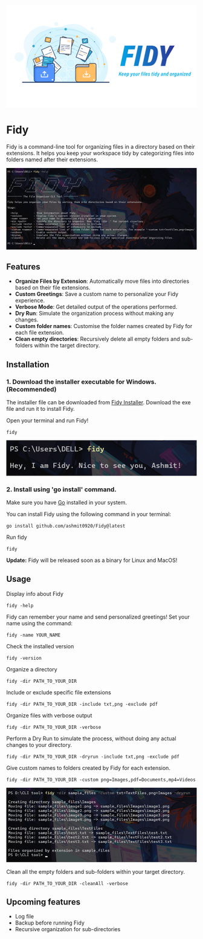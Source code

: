 ![Fidy](./assets/fidy.png)

# Fidy

Fidy is a command-line tool for organizing files in a directory based on their extensions. It helps you keep your workspace tidy by categorizing files into folders named after their extensions.

![help](./assets/help.png)

## Features

- **Organize Files by Extension**: Automatically move files into directories based on their file extensions.
- **Custom Greetings**: Save a custom name to personalize your Fidy experience.
- **Verbose Mode**: Get detailed output of the operations performed.
- **Dry Run**: Simulate the organization process without making any changes.
- **Custom folder names**: Customise the folder names created by Fidy for each file extension.
- **Clean empty directories**: Recursively delete all empty folders and sub-folders within the target directory.

## Installation

### 1. Download the installer executable for Windows. (Recommended)

The installer file can be downloaded from [Fidy Installer](./deployment/fidy_Installer.exe). Download the exe file and run it to install Fidy.

Open your terminal and run Fidy!
```
fidy
```
![run fidy](./assets/run%20fidy.png)

### 2. Install using 'go install' command.

Make sure you have [Go](https://go.dev/doc/install) installed in your system.

You can install Fidy using the following command in your terminal:
```
go install github.com/ashmit0920/Fidy@latest
```

Run fidy
```
fidy
```
**Update:** Fidy will be released soon as a binary for Linux and MacOS!

## Usage

Display info about Fidy
```
fidy -help
```

Fidy can remember your name and send personalized greetings! Set your name using the command:
```
fidy -name YOUR_NAME
```

Check the installed version
```
fidy -version
```

Organize a directory
```
fidy -dir PATH_TO_YOUR_DIR
```

Include or exclude specific file extensions
```
fidy -dir PATH_TO_YOUR_DIR -include txt,png -exclude pdf
```

Organize files with verbose output
```
fidy -dir PATH_TO_YOUR_DIR -verbose
```

Perform a Dry Run to simulate the process, without doing any actual changes to your directory.
```
fidy -dir PATH_TO_YOUR_DIR -dryrun -include txt,png -exclude pdf
```

Give custom names to folders created by Fidy for each extension.
```
fidy -dir PATH_TO_YOUR_DIR -custom png=Images,pdf=Documents,mp4=Videos
```
![custom flag](./assets/custom%20flag.png)

Clean all the empty folders and sub-folders within your target directory.
```
fidy -dir PATH_TO_YOUR_DIR -cleanAll -verbose
```

## Upcoming features

- Log file
- Backup before running Fidy
- Recursive organization for sub-directories